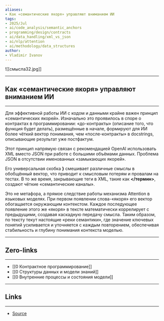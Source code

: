 ```yaml
---
aliases: 
- Как «семантические якоря» управляют вниманием ИИ 
tags:
- 2025/Jul
- ai/code_analysis/semantic_anchors
- programming/design/contracts
- ai/data_handling/xml_vs_json
- ai/nlp/attention
- ai/methodology/data_structures
author:
- Vladimir Ivanov
---
```

![[смысла32.jpg]]

-----
##  Как «семантические якоря» управляют вниманием ИИ 
-----
Для эффективной работы ИИ с кодом и данными крайне важен принцип «семантических якорей». Изначально это проявилось в споре о контрактах в программировании: «до-контракты» (описание того, что функция будет делать), размещённые в начале, формируют для ИИ более чёткий вектор понимания, чем «после-контракты» в docstrings, описывающие результат уже постфактум.

Этот принцип напрямую связан с рекомендацией OpenAI использовать XML вместо JSON при работе с большими объёмами данных. Проблема JSON в отсутствии именованных «замыкающих якорей». 

Его универсальная скобка **}** смешивает различные смыслы в обобщённый вектор, что приводит к смысловым потерям и провалам на тестах. В то же время, закрывающие теги в XML, такие как **</термин>**, создают чёткие «семантические каналы».

Это не метафора, а прямое следствие работы механизма Attention в языковых моделях. При первом появлении слова-«якоря» его вектор обогащается окружающим контекстом. Каждое последующее появление этого же «якоря» в тексте математически коррелирует с предыдущими, создавая каскадную передачу смысла. Таким образом, по тексту текут настоящие «реки семантики», где значение ключевых понятий усиливается и уточняется с каждым повторением, обеспечивая стабильность и глубину понимания контекста моделью.

---
## Zero-links
---
- [[0 Контрактное программирование]]
- [[0 Структуры данных и модели знаний]]
- [[0 Внутренние процессы и состояния модели]]

---
## Links
---
- [Source](https://t.me/c/1467914348/69806)